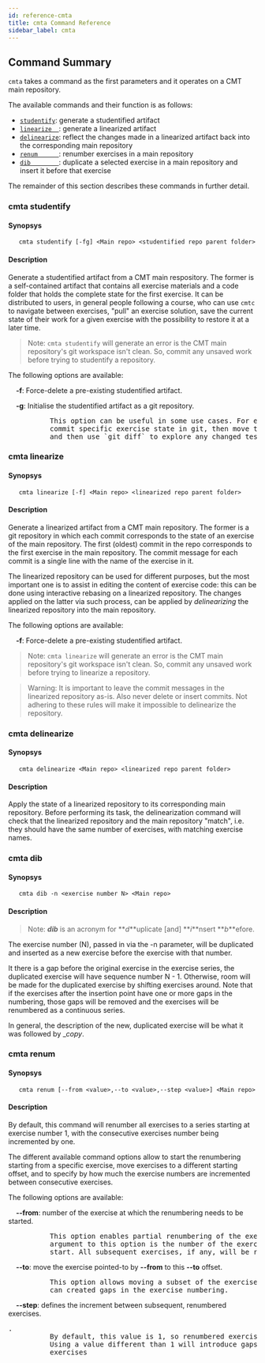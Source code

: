 ```yaml
---
id: reference-cmta
title: cmta Command Reference
sidebar_label: cmta
---
```

## Command Summary

`cmta` takes a command as the first parameters and it operates on a CMT main repository.

The available commands and their function is as follows:

- [`studentify`](#cmta-studentify): generate a studentified artifact
- [`linearize  `](#cmta-linearize): generate a linearized artifact
- [`delinearize`](#cmta-delinearize): reflect the changes made in a linearized artifact back into the corresponding main repository
- [`renum      `](#cmta-renum): renumber exercises in a main repository
- [`dib        `](#cmta-dib): duplicate a selected exercise in a main repository and insert it before that exercise

The remainder of this section describes these commands in further detail.


### cmta studentify

#### Synopsys

`   cmta studentify [-fg] <Main repo> <studentified repo parent folder>`

#### Description

Generate a studentified artifact from a CMT main respository. The former is a self-contained artifact
that contains all exercise materials and a code folder that holds the complete state for the first
exercise. It can be distributed to users, in general people following a course, who can use `cmtc` to
navigate between exercises, "pull" an exercise solution, save the current state of their work for a given
exercise with the possibility to restore it at a later time.

> Note: `cmta studentify` will generate an error is the CMT main repository's git workspace isn't clean.
> So, commit any unsaved work before trying to studentify a repository.

The following options are available:

&nbsp;&nbsp;&nbsp;&nbsp;**-f**: Force-delete a pre-existing studentified artifact.

&nbsp;&nbsp;&nbsp;&nbsp;**-g**: Initialise the studentified artifact as a git repository.
<pre>
          This option can be useful in some use cases. For example, students may
          commit specific exercise state in git, then move to the next exercise
          and then use `git diff` to explore any changed test code.
</pre>

### cmta linearize

#### Synopsys

`   cmta linearize [-f] <Main repo> <linearized repo parent folder>`

#### Description

Generate a linearized artifact from a CMT main repository. The former is a git repository in which
each commit corresponds to the state of an exercise of the main repository. The first (oldest) commit
in the repo corresponds to the first exercise in the main repository. The commit message for each
commit is a single line with the name of the exercise in it.

The linearized repository can be used for different purposes, but the most important one is to
assist in editing the content of exercise code: this can be done using interactive rebasing on a
linearized repository. The changes applied on the latter via such process, can be applied by _delinearizing_
the linearized repository into the main repository.

The following options are available:

&nbsp;&nbsp;&nbsp;&nbsp;**-f**: Force-delete a pre-existing studentified artifact.

> Note: `cmta linearize` will generate an error is the CMT main repository's git workspace isn't clean.
> So, commit any unsaved work before trying to linearize a repository.

> Warning: It is important to leave the commit messages in the linearized repository as-is. Also
> never delete or insert commits. Not adhering to these rules will make it impossible to delinearize
> the repository.

### cmta delinearize

#### Synopsys

`   cmta delinearize <Main repo> <linearized repo parent folder>`

#### Description

Apply the state of a linearized repository to its corresponding main repository. Before performing
its task, the delinearization command will check that the linearized repository and the main
repository "match", i.e. they should have the same number of exercises, with matching exercise names.

### cmta dib

#### Synopsys

`   cmta dib -n <exercise number N> <Main repo>`

#### Description

> Note: **_dib_** is an acronym for **_d_**uplicate [and] **_i_**nsert **_b_**efore.

The exercise number (N), passed in via the -n parameter, will be duplicated and inserted as a new exercise
before the exercise with that number.

It there is a gap before the original exercise in the exercise
series, the duplicated exercise will have sequence number N - 1. Otherwise, room will be made for the
duplicated exercise by shifting exercises around. Note that if the exercises after the insertion point
have one or more gaps in the numbering, those gaps will be removed and the exercises will be renumbered as a
continuous series.

In general, the description of the new, duplicated exercise will be what it was followed
by __copy_.

### cmta renum

#### Synopsys

`   cmta renum [--from <value>,--to <value>,--step <value>] <Main repo>`

#### Description

By default, this command will renumber all exercises to a series starting at exercise
number 1, with the consecutive exercises number being incremented by one.

The different available command options allow to start the renumbering starting from a specific
exercise, move exercises to a different starting offset, and to specify by how much the exercise
numbers are incremented between consecutive exercises.

The following options are available:

&nbsp;&nbsp;&nbsp;&nbsp;**--from**: number of the exercise at which the renumbering needs to be started.
<pre>
          This option enables partial renumbering of the exercise set. The value passed as an
          argument to this option is the number of the exercise at which the renumbering should
          start. All subsequent exercises, if any, will be renumbered.
</pre>

&nbsp;&nbsp;&nbsp;&nbsp;**--to**: move the exercise pointed-to by **--from** to this **--to** offset.
<pre>
          This option allows moving a subset of the exercises to a new point (offset). As such, it
          can created gaps in the exercise numbering.
</pre>

&nbsp;&nbsp;&nbsp;&nbsp;**--step**: defines the increment between subsequent, renumbered exercises.
<pre>.
          By default, this value is 1, so renumbered exercises will have numbers that are contiguous.
          Using a value different than 1 will introduce gaps in the numbering between consecutive
          exercises
</pre>
